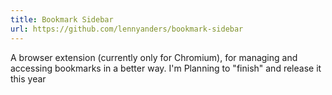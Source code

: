 ```yaml
---
title: Bookmark Sidebar
url: https://github.com/lennyanders/bookmark-sidebar
---
```


A browser extension (currently only for Chromium), for managing and accessing bookmarks in a better way. I'm Planning to "finish" and release it this year
